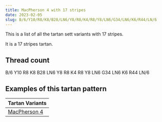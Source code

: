 ```yaml
---
title: MacPherson 4 with 17 stripes
date: 2023-02-05
slug: B/6/Y10/R8/K8/B28/LN6/Y8/R8/K4/R8/Y8/LN6/G34/LN6/K6/R44/LN/6
---
```

This is a list of all the tartan sett variants with 17 stripes.

It is a 17 stripes tartan.


## Thread count
B/6 Y10 R8 K8 B28 LN6 Y8 R8 K4 R8 Y8 LN6 G34 LN6 K6 R44 LN/6

## Examples of this tartan pattern

| Tartan Variants |
|---------------|
| [MacPherson 4](/variants/b/6/y10/r8/k8/b28/ln6/y8/r8/k4/r8/y8/ln6/g34/ln6/k6/r44/ln/6-b304080-g008000-k000000-lne0e0e0-rc00000-yf0c000)||
